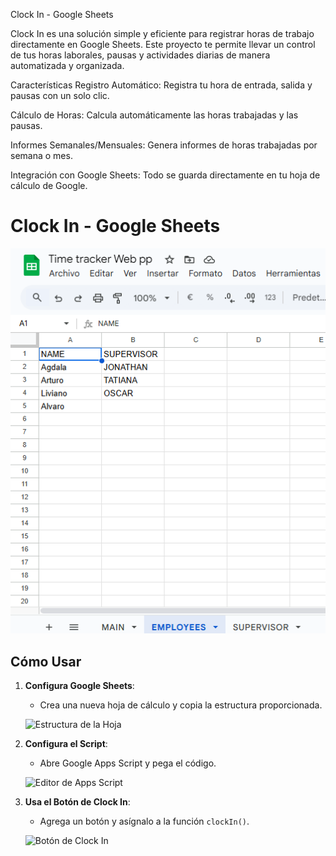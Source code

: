 Clock In - Google Sheets

Clock In es una solución simple y eficiente para registrar horas de trabajo directamente en Google Sheets. Este proyecto te permite llevar un control de tus horas laborales, pausas y actividades diarias de manera automatizada y organizada.

Características
Registro Automático: Registra tu hora de entrada, salida y pausas con un solo clic.

Cálculo de Horas: Calcula automáticamente las horas trabajadas y las pausas.

Informes Semanales/Mensuales: Genera informes de horas trabajadas por semana o mes.

Integración con Google Sheets: Todo se guarda directamente en tu hoja de cálculo de Google.

# Clock In - Google Sheets

![Captura de Pantalla](https://github.com/Agdala1/Clock-in/blob/main/img/Captura%20de%20pantalla%202025-02-19%20154926.png?raw=true)

## Cómo Usar

1. **Configura Google Sheets**:
   - Crea una nueva hoja de cálculo y copia la estructura proporcionada.

   ![Estructura de la Hoja](https://github.com/tu-usuario/tu-repositorio/blob/main/images/sheet-structure.png?raw=true)

2. **Configura el Script**:
   - Abre Google Apps Script y pega el código.

   ![Editor de Apps Script](https://github.com/tu-usuario/tu-repositorio/blob/main/images/apps-script.png?raw=true)

3. **Usa el Botón de Clock In**:
   - Agrega un botón y asígnalo a la función `clockIn()`.

   ![Botón de Clock In](https://github.com/tu-usuario/tu-repositorio/blob/main/images/clock-in-button.png?raw=true)
